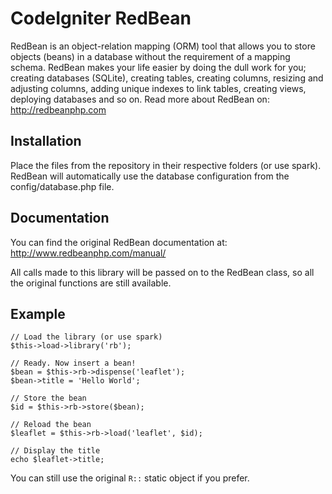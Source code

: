 CodeIgniter RedBean
===================

RedBean is an object-relation mapping (ORM) tool that allows you to store objects (beans) in a database without the requirement of a mapping schema. RedBean makes your life easier by doing the dull work for you; creating databases (SQLite), creating tables, creating columns, resizing and adjusting columns, adding unique indexes to link tables, creating views, deploying databases and so on. Read more about RedBean on: http://redbeanphp.com

Installation
------------

Place the files from the repository in their respective folders (or use spark). RedBean will automatically use the database configuration from the config/database.php file.

Documentation
-------------

You can find the original RedBean documentation at: http://www.redbeanphp.com/manual/

All calls made to this library will be passed on to the RedBean class, so all the original functions are still available.

Example
-------

	// Load the library (or use spark)
	$this->load->library('rb');
	
	// Ready. Now insert a bean!	
	$bean = $this->rb->dispense('leaflet');
	$bean->title = 'Hello World';
	
	// Store the bean
	$id = $this->rb->store($bean);
	
	// Reload the bean
	$leaflet = $this->rb->load('leaflet', $id);
	
	// Display the title
	echo $leaflet->title;
	
You can still use the original `R::` static object if you prefer.